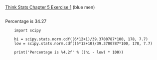 [Think Stats Chapter 5 Exercise 1](http://greenteapress.com/thinkstats2/html/thinkstats2006.html#toc50) (blue men)

>> ```
Percentage is 34.27
```
    import scipy
    
    hi = scipy.stats.norm.cdf((6*12+1)/39.3700787*100, 178, 7.7)
    low = scipy.stats.norm.cdf((5*12+10)/39.3700787*100, 178, 7.7)
    
    print('Percentage is %4.2f' % ((hi - low) * 100))


